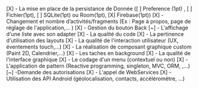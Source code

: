 [X] - La mise en place de la persistance de Donnée ([ ] Preference (1pt) , [ ] Fichier(1pt), [ ] SQLite(1pt) ou Room(1pt), [X] Firebase(1pt)) 
[X] - Changement et nombre d’activités/fragments (Ex : Page à propos, page de réglage de l'application,... ) 
[X] - Gestion du bouton Back
[~] - L'affichage d'une liste avec son adapter
[X] - La qualité du code
[X] - La pertinence d'utilisation des layouts
[X] - La qualité de l'interaction utilisateur (UX, éventements touch,...)
[X] - La réalisation de composant graphique custom (Paint 2D, Calendrier,...)
[X] - Les taches en background
[X] - La qualité de l'interface graphique
[X] - Le codage d'un menu (contextuel ou non)
[X] - L'application de pattern (Reactive programming, singleton, MVC, ORM, ,...)
[~] -Demande des autorisations
[X]  - L'appel de WebServices
[X] - Utilisation des API Android (géolocalisation, contacts, accéléromètre, ...)